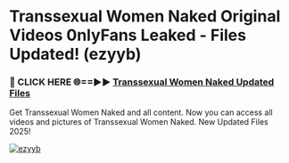 # Transsexual Women Naked Original Videos 0nlyFans Leaked - Files Updated! (ezyyb)

<h3>🔴 CLICK HERE 🌐==►► <a href="https://tinyurl.com/up5wt9bj" rel="nofollow">Transsexual Women Naked Updated Files</a></h3>

Get Transsexual Women Naked and all content. Now you can access all videos and pictures of Transsexual Women Naked. New Updated Files 2025!

[![ezyyb](https://i.imgur.com/ABiUzMV.gif)](https://tinyurl.com/up5wt9bj)
